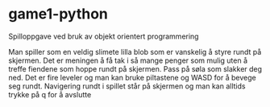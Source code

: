 # game1-python
Spilloppgave ved bruk av objekt orientert programmering

Man spiller som en veldig slimete lilla blob som er vanskelig å styre rundt på skjermen.
Det er meningen å få tak i så mange penger som mulig uten å treffe fiendene som hoppe rundt på skjermen.
Pass på søla som slakker deg ned.
Det er fire leveler og man kan bruke piltastene og WASD for å bevege seg rundt.
Navigering rundt i spillet står på skjermen og man kan alltids trykke på q for å avslutte